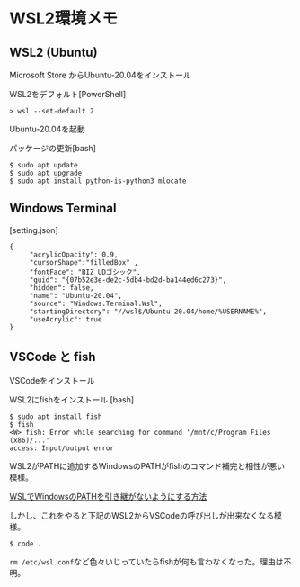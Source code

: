 # WSL2環境メモ

## WSL2 (Ubuntu)
Microsoft Store からUbuntu-20.04をインストール

WSL2をデフォルト[PowerShell]
```
> wsl --set-default 2
```

Ubuntu-20.04を起動

パッケージの更新[bash]
```
$ sudo apt update
$ sudo apt upgrade
$ sudo apt install python-is-python3 mlocate
```

## Windows Terminal
[setting.json]
```
{
     "acrylicOpacity": 0.9,
     "cursorShape":"filledBox" ,
     "fontFace": "BIZ UDゴシック",
     "guid": "{07b52e3e-de2c-5db4-bd2d-ba144ed6c273}",
     "hidden": false,
     "name": "Ubuntu-20.04",
     "source": "Windows.Terminal.Wsl",
     "startingDirectory": "//wsl$/Ubuntu-20.04/home/%USERNAME%",
     "useAcrylic": true
}
```

## VSCode と fish

VSCodeをインストール

WSL2にfishをインストール
[bash]
```
$ sudo apt install fish
$ fish
<W> fish: Error while searching for command '/mnt/c/Program Files (x86)/...'
access: Input/output error
```
WSL2がPATHに追加するWindowsのPATHがfishのコマンド補完と相性が悪い模様。

[WSLでWindowsのPATHを引き継がないようにする方法](https://qiita.com/raccy/items/456a7158f588670c0850)

しかし、これをやると下記のWSL2からVSCodeの呼び出しが出来なくなる模様。
```
$ code .
```

```rm /etc/wsl.conf```など色々いじっていたらfishが何も言わなくなった。理由は不明。
